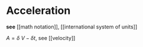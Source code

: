 # Acceleration

**see** [[math notation]], [[international system of units]]

$A = \delta\ V - \delta t$, see [[velocity]]
